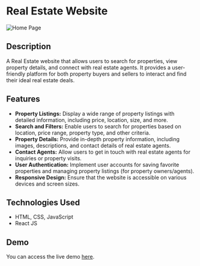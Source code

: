 # Real Estate Website

![Home Page]("/public/homepage.png")

## Description

A Real Estate website that allows users to search for properties, view property details, and connect with real estate agents. It provides a user-friendly platform for both property buyers and sellers to interact and find their ideal real estate deals.

## Features

- **Property Listings:** Display a wide range of property listings with detailed information, including price, location, size, and more.
- **Search and Filters:** Enable users to search for properties based on location, price range, property type, and other criteria.
- **Property Details:** Provide in-depth property information, including images, descriptions, and contact details of real estate agents.
- **Contact Agents:** Allow users to get in touch with real estate agents for inquiries or property visits.
- **User Authentication:** Implement user accounts for saving favorite properties and managing property listings (for property owners/agents).
- **Responsive Design:** Ensure that the website is accessible on various devices and screen sizes.

## Technologies Used
  - HTML, CSS, JavaScript
  - React JS

## Demo

You can access the live demo [here](https://rent-up22.vercel.app).

